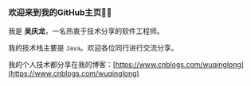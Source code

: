### 欢迎来到我的GitHub主页🏄🏻

我是 **吴庆龙**，一名热衷于技术分享的软件工程师。

我的技术栈主要是 `Java`。欢迎各位同行进行交流分享。

我的个人技术都分享在我的博客：[https://www.cnblogs.com/wuqinglong](https://www.cnblogs.com/wuqinglong)
